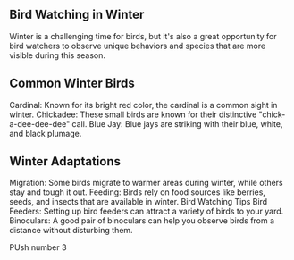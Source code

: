 ## Bird Watching in Winter

Winter is a challenging time for birds, but it's also a great opportunity for bird watchers to observe unique behaviors and species that are more visible during this season.

## Common Winter Birds
Cardinal: Known for its bright red color, the cardinal is a common sight in winter.
Chickadee: These small birds are known for their distinctive "chick-a-dee-dee-dee" call.
Blue Jay: Blue jays are striking with their blue, white, and black plumage.
## Winter Adaptations
Migration: Some birds migrate to warmer areas during winter, while others stay and tough it out.
Feeding: Birds rely on food sources like berries, seeds, and insects that are available in winter.
Bird Watching Tips
Bird Feeders: Setting up bird feeders can attract a variety of birds to your yard.
Binoculars: A good pair of binoculars can help you observe birds from a distance without disturbing them.

PUsh number 3 